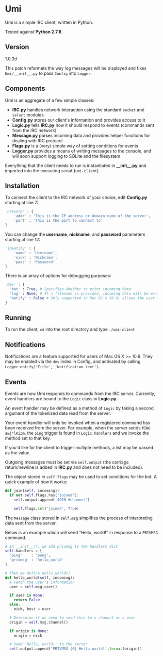 Umi
=========

Umi is a simple IRC client, written in Python.

Tested against **Python 2.7.8**.

Version
-------

1.0.3d

This patch reformats the way log messages will be displayed and fixes `Umi/__init__.py` to pass `Config` into `Logger`.

Components
-----------

Umi is an aggregate of a few simple classes:

- **IRC.py** handles network interaction using the standard `socket` and `select` modules
- **Config.py** stores our client's information and provides access to it
- **Logic.py** tells **IRC.py** how it should respond to events (commands sent from the IRC network)
- **Message.py** parses incoming data and provides helper functions for dealing with IRC protocol
- **Flags.py** is a (very) simple way of setting conditions for events
- **Logger.py** provides a means of writing messages to the console, and will soon support logging to SQLite and the filesystem


Everything that the client needs to run is instantiated in **\_\_init__.py** and imported into the executing script (`umi-client`).

Installation
--------------

To connect the client to the IRC network of your choice, edit **Config.py** starting at line 7:

```python
'network' : {
    'addr' : 'This is the IP address or domain name of the server',
    'port' : 'This is the port to connect to'
}
```

You can change the **username**, **nickname**, and **password** parameters starting at line 12:

```python
'identity' : {
    'name' : 'Username',
    'nick' : 'Nickname',
    'pass' : 'Password'
}
```

There is an array of options for debugging purposes:

```python
'dev' : {
  'out' : True, # Specifies whether to print incoming data
  'log' : None, # If a filename is provided, incoming data will be written here rather than printed ('out' must still be True)
  'notify' : False # Only supported in Mac OS X 10.8; allows the user to set up system notifications
}
```

Running
-------

To run the client, `cd` into the root directory and type `./umi-client`

Notifications
-------------

Notifications are a feature supported for users of Mac OS X >= 10.8. They may be enabled via the `dev` index in Config, and activated by calling `Logger.notify('Title', 'Notification text')`.

Events
------

Events are how Umi responds to commands from the IRC server. Currently, event handlers are bound to the `Logic` class in **Logic.py**.

An event handler may be defined as a method of `Logic` by taking a second argument of the tokenized data read from the server.

Your event handler will only be invoked when a registered command has been received from the server. For example, when the server sends `PING a&j*lKi3m`, the `ping` trigger is found in `Logic.handlers` and we invoke the method set to that key.

If you'd like for the client to trigger multiple methods, a list may be passed as the value.

Outgoing messages must be set via `self.output` (the carriage return/newline is added in **IRC.py** and does not need to be included). 

The object stored in `self.flags` may be used to set conditions for the bot. A quick example of how it works:

```python
def join(self, incoming):
  if not self.flags.has('joined'):
    self.output.append('JOIN #channel')

    self.flags.set('joined', True)
```

The `Message` class stored in `self.msg` simplifies the process of interpreting data sent from the server. 

Below is an example which will send "Hello, world!" in response to a `PRIVMSG` command. 

```python
# In __init__(), we add privmsg to the handlers dict
self.handlers = {
  'ping'    : 'pong',
  'privmsg' : 'hello_world'
}

# Then we define hello_world()
def hello_world(self, incoming):
  # Fetch the user's information
  user = self.msg.user()

  if user is None:
    return False
  else:
    nick, host = user

  # Determine if we need to send this to a channel or a user
  origin = self.msg.channel()

  if origin is None:
    origin = nick

  # Send 'Hello, world!' to the server
  self.output.append('PRIVMSG {0} Hello world!'.format(origin))
```
